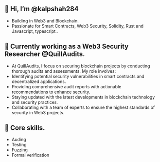 ## 👋 Hi, I’m @kalpshah284

-  Building in Web3 and Blockchain.
-  Passionate for Smart Contracts, Web3 Security, Solidity, Rust and Javascript, typescript..

  
## 💞️ Currently working as a Web3 Security Researcher @QuillAudits.
  
- At QuillAudits, I focus on securing blockchain projects by conducting thorough audits and assessments. My role involves:
- Identifying potential security vulnerabilities in smart contracts and decentralized applications.
- Providing comprehensive audit reports with actionable recommendations to enhance security.
- Staying updated with the latest developments in blockchain technology and security practices.
- Collaborating with a team of experts to ensure the highest standards of security in Web3 projects.

## 🌱 Core skills. 

- Auding
- Testing
- Fuzzing
- Formal verification
